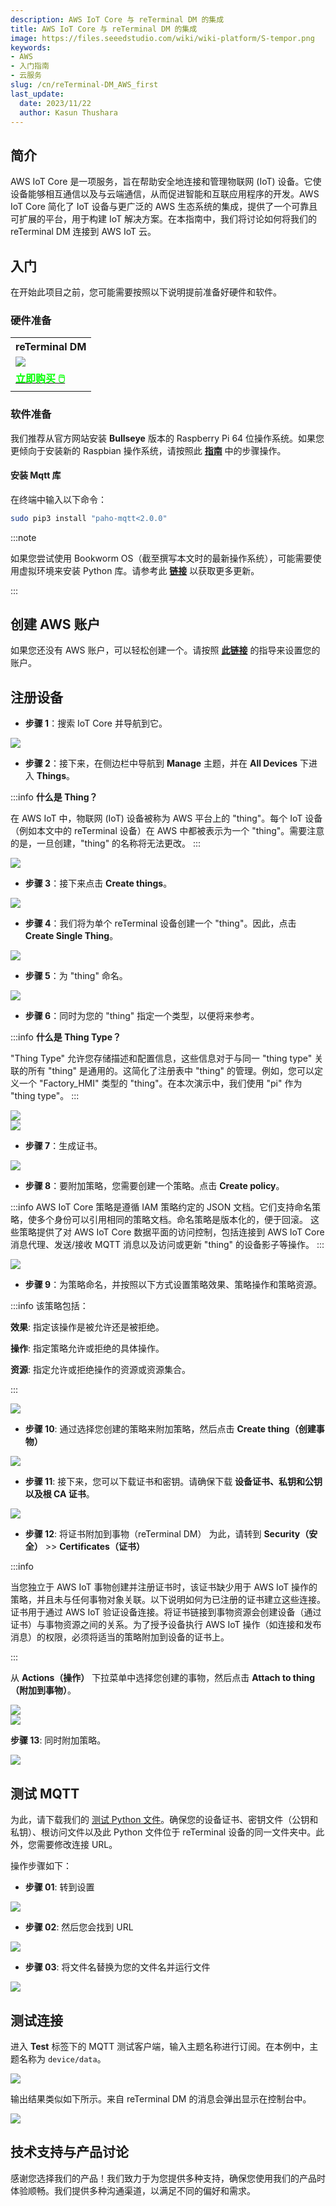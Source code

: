 ```yaml
---
description: AWS IoT Core 与 reTerminal DM 的集成
title: AWS IoT Core 与 reTerminal DM 的集成
image: https://files.seeedstudio.com/wiki/wiki-platform/S-tempor.png
keywords:
- AWS
- 入门指南
- 云服务
slug: /cn/reTerminal-DM_AWS_first
last_update:
  date: 2023/11/22
  author: Kasun Thushara
---
```

## 简介

AWS IoT Core 是一项服务，旨在帮助安全地连接和管理物联网 (IoT) 设备。它使设备能够相互通信以及与云端通信，从而促进智能和互联应用程序的开发。AWS IoT Core 简化了 IoT 设备与更广泛的 AWS 生态系统的集成，提供了一个可靠且可扩展的平台，用于构建 IoT 解决方案。在本指南中，我们将讨论如何将我们的 reTerminal DM 连接到 AWS IoT 云。

## 入门

在开始此项目之前，您可能需要按照以下说明提前准备好硬件和软件。

### 硬件准备

<div class="table-center">
	<table class="table-nobg">
    <tr class="table-trnobg">
      <th class="table-trnobg">reTerminal DM</th>
		</tr>
    <tr class="table-trnobg"></tr>
		<tr class="table-trnobg">
			<td class="table-trnobg"><div style={{textAlign:'center'}}><img src="https://files.seeedstudio.com/wiki/reTerminalDM/ML/edgeimpulse/reterminaldm.png" style={{width:300, height:'auto'}}/></div></td>
		</tr>
    <tr class="table-trnobg"></tr>
		<tr class="table-trnobg">
			<td class="table-trnobg"><div class="get_one_now_container" style={{textAlign: 'center'}}><a class="get_one_now_item" href="https://www.seeedstudio.com/reTerminal-DM-p-5616.html">
              <strong><span><font color={'FFFFFF'} size={"4"}> 立即购买 🖱️</font></span></strong>
          </a></div></td>
        </tr>
    </table>
    </div>

### 软件准备

我们推荐从官方网站安装 **Bullseye** 版本的 Raspberry Pi 64 位操作系统。如果您更倾向于安装新的 Raspbian 操作系统，请按照此 [**指南**](https://wiki.seeedstudio.com/cn/reterminal-dm-flash-OS/) 中的步骤操作。

#### 安装 Mqtt 库
在终端中输入以下命令：

```sh
sudo pip3 install "paho-mqtt<2.0.0"
```

:::note

如果您尝试使用 Bookworm OS（截至撰写本文时的最新操作系统），可能需要使用虚拟环境来安装 Python 库。请参考此 [**链接**](https://www.raspberrypi.com/documentation/computers/os.html#python-on-raspberry-pi) 以获取更多更新。

:::

## 创建 AWS 账户

如果您还没有 AWS 账户，可以轻松创建一个。请按照 [**此链接**](https://docs.aws.amazon.com/accounts/latest/reference/manage-acct-creating.html) 的指导来设置您的账户。

## 注册设备

- **步骤 1**：搜索 IoT Core 并导航到它。

<div style={{textAlign:'center'}}><img src="https://files.seeedstudio.com/wiki/reTerminalDM/aws/tutorial1/searchbar.PNG" style={{width:800, height:'auto'}}/></div>

- **步骤 2**：接下来，在侧边栏中导航到 **Manage** 主题，并在 **All Devices** 下进入 **Things**。

:::info
**什么是 Thing？**

在 AWS IoT 中，物联网 (IoT) 设备被称为 AWS 平台上的 "thing"。每个 IoT 设备（例如本文中的 reTerminal 设备）在 AWS 中都被表示为一个 "thing"。需要注意的是，一旦创建，"thing" 的名称将无法更改。
:::

<div style={{textAlign:'center'}}><img src="https://files.seeedstudio.com/wiki/reTerminalDM/aws/tutorial1/thingsslidebar.PNG" style={{width:200, height:300}}/></div>

- **步骤 3**：接下来点击 **Create things**。

<div style={{textAlign:'center'}}><img src="https://files.seeedstudio.com/wiki/reTerminalDM/aws/tutorial1/createthings.PNG" style={{width:800, height:'auto'}}/></div>

- **步骤 4**：我们将为单个 reTerminal 设备创建一个 "thing"。因此，点击 **Create Single Thing**。

<div style={{textAlign:'center'}}><img src="https://files.seeedstudio.com/wiki/reTerminalDM/aws/tutorial1/createsinglething.PNG" style={{width:800, height:'auto'}}/></div>

- **步骤 5**：为 "thing" 命名。

<div style={{textAlign:'center'}}><img src="https://files.seeedstudio.com/wiki/reTerminalDM/aws/tutorial1/thingname.PNG" style={{width:800, height:'auto'}}/></div>

- **步骤 6**：同时为您的 "thing" 指定一个类型，以便将来参考。

:::info
**什么是 Thing Type？**

"Thing Type" 允许您存储描述和配置信息，这些信息对于与同一 "thing type" 关联的所有 "thing" 是通用的。这简化了注册表中 "thing" 的管理。例如，您可以定义一个 "Factory_HMI" 类型的 "thing"。在本次演示中，我们使用 "pi" 作为 "thing type"。
:::
<div style={{textAlign:'center'}}><img src="https://files.seeedstudio.com/wiki/reTerminalDM/aws/tutorial1/thingtype.PNG" style={{width:800, height:'auto'}}/></div>

<div style={{textAlign:'center'}}><img src="https://files.seeedstudio.com/wiki/reTerminalDM/aws/tutorial1/createthingtype.PNG" style={{width:400, height:300}}/></div>

- **步骤 7**：生成证书。

<div style={{textAlign:'center'}}><img src="https://files.seeedstudio.com/wiki/reTerminalDM/aws/tutorial1/configurecertificate.PNG" style={{width:800, height:'auto'}}/></div>

- **步骤 8**：要附加策略，您需要创建一个策略。点击 **Create policy**。

:::info
AWS IoT Core 策略是遵循 IAM 策略约定的 JSON 文档。它们支持命名策略，使多个身份可以引用相同的策略文档。命名策略是版本化的，便于回滚。
这些策略提供了对 AWS IoT Core 数据平面的访问控制，包括连接到 AWS IoT Core 消息代理、发送/接收 MQTT 消息以及访问或更新 "thing" 的设备影子等操作。
:::

<div style={{textAlign:'center'}}><img src="https://files.seeedstudio.com/wiki/reTerminalDM/aws/tutorial1/createpolicy.PNG" style={{width:800, height:'auto'}}/></div>

- **步骤 9**：为策略命名，并按照以下方式设置策略效果、策略操作和策略资源。

:::info
该策略包括：


**效果**: 指定该操作是被允许还是被拒绝。

**操作**: 指定策略允许或拒绝的具体操作。

**资源**: 指定允许或拒绝操作的资源或资源集合。


:::

<div style={{textAlign:'center'}}><img src="https://files.seeedstudio.com/wiki/reTerminalDM/aws/tutorial1/createapolicy.PNG" style={{width:800, height:'auto'}}/></div>

- **步骤 10**: 通过选择您创建的策略来附加策略，然后点击 **Create thing（创建事物）**

<div style={{textAlign:'center'}}><img src="https://files.seeedstudio.com/wiki/reTerminalDM/aws/tutorial1/policycreatething.PNG" style={{width:800, height:'auto'}}/></div>

- **步骤 11**: 接下来，您可以下载证书和密钥。请确保下载 **设备证书、私钥和公钥以及根 CA 证书**。

<div style={{textAlign:'center'}}><img src="https://files.seeedstudio.com/wiki/reTerminalDM/aws/tutorial1/certicates.PNG" style={{width:600, height:450}}/></div>

- **步骤 12**: 将证书附加到事物（reTerminal DM）
为此，请转到 **Security（安全）** >> **Certificates（证书）**

:::info

当您独立于 AWS IoT 事物创建并注册证书时，该证书缺少用于 AWS IoT 操作的策略，并且未与任何事物对象关联。以下说明如何为已注册的证书建立这些连接。证书用于通过 AWS IoT 验证设备连接。将证书链接到事物资源会创建设备（通过证书）与事物资源之间的关系。为了授予设备执行 AWS IoT 操作（如连接和发布消息）的权限，必须将适当的策略附加到设备的证书上。

:::

从 **Actions（操作）** 下拉菜单中选择您创建的事物，然后点击 **Attach to thing（附加到事物）**。

<div style={{textAlign:'center'}}><img src="https://files.seeedstudio.com/wiki/reTerminalDM/aws/tutorial1/attach_policy.PNG" style={{width:800, height:'auto'}}/></div>

<div style={{textAlign:'center'}}><img src="https://files.seeedstudio.com/wiki/reTerminalDM/aws/tutorial1/attachtothing.PNG" style={{width:600, height:'auto'}}/></div>

**步骤 13**: 同时附加策略。

<div style={{textAlign:'center'}}><img src="https://files.seeedstudio.com/wiki/reTerminalDM/aws/tutorial1/attachpolicy.PNG" style={{width:600, height:'auto'}}/></div>

## 测试 MQTT

为此，请下载我们的 [测试 Python 文件](https://files.seeedstudio.com/wiki/reTerminalDM/aws/tutorial1/AWStest.py)。确保您的设备证书、密钥文件（公钥和私钥）、根访问文件以及此 Python 文件位于 reTerminal 设备的同一文件夹中。此外，您需要修改连接 URL。

操作步骤如下：

- **步骤 01**: 转到设置
<div style={{textAlign:'center'}}><img src="https://files.seeedstudio.com/wiki/reTerminalDM/aws/tutorial1/settings.PNG" style={{width:200, height:300}}/></div>

- **步骤 02**: 然后您会找到 URL
<div style={{textAlign:'center'}}><img src="https://files.seeedstudio.com/wiki/reTerminalDM/aws/tutorial1/weburl.PNG" style={{width:800, height:'auto'}}/></div>

- **步骤 03**: 将文件名替换为您的文件名并运行文件

<div style={{textAlign:'center'}}><img src="https://files.seeedstudio.com/wiki/reTerminalDM/aws/tutorial1/cosw1.PNG" style={{width:800, height:'auto'}}/></div>

## 测试连接

进入 **Test** 标签下的 MQTT 测试客户端，输入主题名称进行订阅。在本例中，主题名称为 `device/data`。

<div style={{textAlign:'center'}}><img src="https://files.seeedstudio.com/wiki/reTerminalDM/aws/tutorial1/mqtttest.PNG" style={{width:800, height:'auto'}}/></div>

输出结果类似如下所示。来自 reTerminal DM 的消息会弹出显示在控制台中。

<div style={{textAlign:'center'}}><img src="https://files.seeedstudio.com/wiki/reTerminalDM/aws/tutorial1/seeedop.PNG" style={{width:800, height:'auto'}}/></div>

## 技术支持与产品讨论

感谢您选择我们的产品！我们致力于为您提供多种支持，确保您使用我们的产品时体验顺畅。我们提供多种沟通渠道，以满足不同的偏好和需求。

<div class="button_tech_support_container">
<a href="https://forum.seeedstudio.com/" class="button_forum"></a> 
<a href="https://www.seeedstudio.com/contacts" class="button_email"></a>
</div>

<div class="button_tech_support_container">
<a href="https://discord.gg/eWkprNDMU7" class="button_discord"></a> 
<a href="https://github.com/Seeed-Studio/wiki-documents/discussions/69" class="button_discussion"></a>
</div>